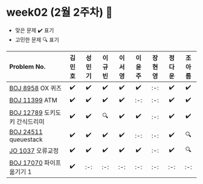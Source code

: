 
# week02 (2월 2주차) :pencil:

- 맞은 문제 :heavy_check_mark: 표기
- 고민한 문제 :mag: 표기



|Problem No.|김민호|성민기|이규빈|이서영|이윤주|장현영|정다운|조아름|
|:---------------------------|:-----:|:-----:|:-----:|:-----:|:-----:|:-----:|:-----:|:-----:|
|[BOJ 8958](https://www.acmicpc.net/problem/8958) OX 퀴즈|:heavy_check_mark:|:heavy_check_mark:|:heavy_check_mark:|:heavy_check_mark:|:heavy_check_mark:|:-:|:heavy_check_mark:|:heavy_check_mark:|
|[BOJ 11399](https://www.acmicpc.net/problem/11399) ATM|:heavy_check_mark:|:heavy_check_mark:|:heavy_check_mark:|:heavy_check_mark:|:-:|:-:|:heavy_check_mark:|:heavy_check_mark:|
|[BOJ 12789](https://www.acmicpc.net/problem/12789) 도키도키 간식드리미|:heavy_check_mark:|:heavy_check_mark:|:mag:|:heavy_check_mark:|:heavy_check_mark:|:-:|:heavy_check_mark:|:heavy_check_mark:|
|[BOJ 24511](https://www.acmicpc.net/problem/24511) queuestack|:heavy_check_mark:|:heavy_check_mark:|:heavy_check_mark:|:heavy_check_mark:|:-:|:-:|:heavy_check_mark:|:mag:|
|[JO 1037](https://www.jungol.co.kr/problem/1037) 오류교정|:heavy_check_mark:|:heavy_check_mark:|:heavy_check_mark:|:heavy_check_mark:|:heavy_check_mark:|:-:|:heavy_check_mark:|:mag:|
|[BOJ 17070](https://www.acmicpc.net/problem/17070) 파이프 옮기기 1|:heavy_check_mark:|:-:|:-:|:-:|:-:|:-:|:-:|:-:|
